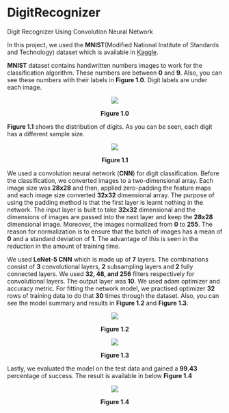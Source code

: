 # DigitRecognizer
Digit Recognizer Using Convolution Neural Network


In this project, we used the **MNIST**(Modified National Institute of Standards and Technology)  dataset which is available in [Kaggle](kaggle.com).  

**MNIST** dataset contains handwritten numbers images to work for the classification algorithm.  These numbers are between **0** and **9.** Also, you can see these numbers with their labels in **Figure 1.0**. Digit labels are under each image.
<p align="center"><img src="https://user-images.githubusercontent.com/37912287/113613364-ce294900-9659-11eb-9ea7-98f9a8874375.png" /></p>
<p align="center">
  <b>Figure 1.0</b>
</p>

**Figure 1.1** shows the distribution of digits.  As you can be seen, each digit has a different sample size.
<p align="center"><img src="https://user-images.githubusercontent.com/37912287/113613655-337d3a00-965a-11eb-9f54-28d34a1f0ac9.png" /></p>
<p align="center">
  <b>Figure 1.1</b>
</p>

We used a convolution neural network (**CNN**) for digit classification. Before the classification, we converted images to a two-dimensional array. Each image size was **28x28** and then, applied zero-padding the feature maps and each image size converted  **32x32** dimensional array. The purpose of using the padding method is that the first layer is learnt nothing in the network. The input layer is built to take **32x32** dimensional and the dimensions of images are passed into the next layer and keep the **28x28** dimensional image.  Moreover,  the images normalized from **0** to **255**. The reason for normalization is to ensure that the batch of images has a mean of **0** and a standard deviation of **1**. The advantage of this is seen in the reduction in the amount of training time.

We used **LeNet-5 CNN** which is made up of **7** layers. The combinations consist of **3** convolutional layers, **2** subsampling layers and **2** fully connected layers. We used **32, 48, and 256** filters respectively for convolutional layers. The output layer was **10**.
We used adam optimizer and accuracy metric. For fitting the network model,  we practised optimizer **32** rows of training data to do that **30** times through the dataset.  Also, you can see the model summary and results in **Figure 1.2** and **Figure 1.3**.
<p align="center"><img src="https://user-images.githubusercontent.com/37912287/113633973-941a7000-9676-11eb-91dc-c1a36971d005.PNG" /></p>
<p align="center">
  <b>Figure 1.2</b>
</p>

<p align="center"><img src="https://user-images.githubusercontent.com/37912287/113634188-01c69c00-9677-11eb-8ecd-e113b39e7c2f.PNG" /></p>
<p align="center">
  <b>Figure 1.3</b>
</p>




Lastly, we evaluated the model on the test data and gained a **99.43** percentage of success. The result is available in below **Figure 1.4**

<p align="center"><img src="https://user-images.githubusercontent.com/37912287/113635048-97aef680-9678-11eb-9cf5-09f812525479.PNG" /></p>
<p align="center">
  <b>Figure 1.4</b>
</p>
